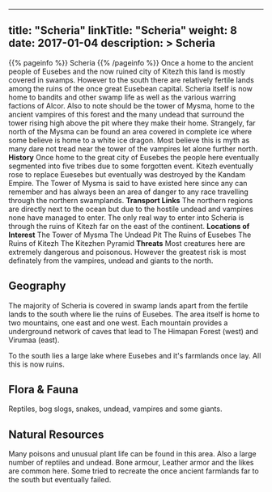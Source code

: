 
---
title: "Scheria"
linkTitle: "Scheria"
weight: 8
date: 2017-01-04
description: >
 Scheria
---

{{% pageinfo %}}
Scheria
{{% /pageinfo %}}
Once a home to the ancient people of Eusebes and the now ruined city of Kitezh this land is mostly covered in swamps. However to the south there are relatively fertile lands among the ruins of the once great Eusebean capital. Scheria itself is now home to bandits and other swamp life as well as the various warring factions of Alcor. Also to note should be the tower of Mysma, home to the ancient vampires of this forest and the many undead that surround the tower rising high above the pit where they make their home.  Strangely, far north of the Mysma can be found an area covered in complete ice where some believe is home to a white ice dragon. Most believe this is myth as many dare not tread near the tower of the vampires let alone further north.  **History**  Once home to the great city of Eusebes the people here eventually segmented into five tribes due to some forgotten event. Kitezh eventually rose to replace Euesebes but eventually was destroyed by the Kandam Empire.  The Tower of Mysma is said to have existed here since any can remember and has always been an area of danger to any race travelling through the northern swamplands.  **Transport Links**  The northern regions are directly next to the ocean but due to the hostile undead and vampires none have managed to enter.  The only real way to enter into Scheria is through the ruins of Kitezh far on the east of the continent.  **Locations of Interest**  The Tower of Mysma  The Undead Pit  The Ruins of Eusebes  The Ruins of Kitezh  The Kitezhen Pyramid  **Threats**  Most creatures here are extremely dangerous and poisonous. However the greatest risk is most definately from the vampires, undead and giants to the north.

## Geography


The majority of Scheria is covered in swamp lands apart from the fertile lands to the south where lie the ruins of Eusebes. The area itself is home to two mountains, one east and one west. Each mountain provides a underground network of caves that lead to The Himapan Forest (west) and Virumaa (east).

To the south lies a large lake where Eusebes and it's farmlands once lay. All this is now ruins.
    

## Flora & Fauna


Reptiles, bog slogs, snakes, undead, vampires and some giants.
    

## Natural Resources


Many poisons and unusual plant life can be found in this area. Also a large number of reptiles and undead. Bone armour, Leather armor and the likes are common here. Some tried to recreate the once ancient farmlands far to the south but eventually failed.
